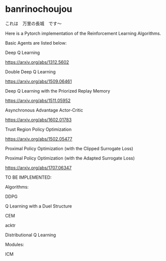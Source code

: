 # banrinochoujou
これは　万里の長城　です〜

Here is a Pytorch implementation of the Reinforcement Learning Algorithms.

Basic Agents are listed below:

Deep Q Learning

https://arxiv.org/abs/1312.5602

Double Deep Q Learning

https://arxiv.org/abs/1509.06461

Deep Q Learning with the Priorized Replay Memory

https://arxiv.org/abs/1511.05952

Asynchronous Advantage Actor-Critic

https://arxiv.org/abs/1602.01783

Trust Region Policy Optimization

https://arxiv.org/abs/1502.05477

Proximal Policy Optimization (with the Clipped Surrogate Loss)

Proximal Policy Optimization (with the Adapted Surrogate Loss)

https://arxiv.org/abs/1707.06347


TO BE IMPLEMENTED:

Algorithms:

  DDPG

  Q Learning with a Duel Structure

  CEM

  acktr

  Distributional Q Learning


Modules:

  ICM
